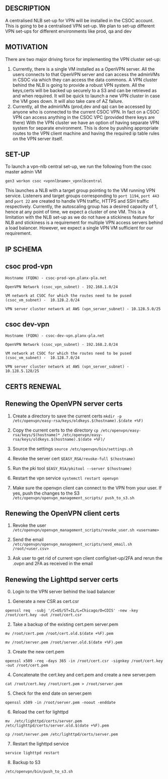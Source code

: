 ## DESCRIPTION

A centralised NLB set-up for VPN will be installed in the CSOC account. This is going to be a centralised VPN set-up. We plan to set-up different VPN set-ups for different environments like prod, qa and dev


## MOTIVATION

There are two major driving force for implementing the VPN cluster set-up:

1) Currently, there is a single VM installed as a OpenVPN server. All the users connects to that OpenVPN server and can access the adminVMs in CSOC via which they can access the data commons. A VPN cluster behind the NLB is going to provide a robust VPN system. All the keys,certs will be backed up securely to a S3 and can be retrieved as and when required. It will be quick to launch a new VPN cluster in case the VM goes down. It will also take care of AZ failure.
2) Currently, all the adminVMs (prod,dev and qa) can be accessed by anyone who is connected to the current CSOC VPN. In fact on a CSOC VPN can access anything in the CSOC VPC (provided there keys are there) With the VPN cluster we have an option of having separate VPN system for separate environment. This is done by pushing appropriate routes to the VPN client machine and having the required ip table rules on the VPN server itself.

## SET-UP

To launch a vpn-nlb central set-up, we run the following from the csoc master admin VM 

```gen3 workon csoc <vpnnlbname>_vpnnlbcentral```

This launches a NLB with a target group pointing to the VM running  VPN service. Listeners and target groups corresponding to ```port 1194```, ```port 443``` and  ```port 22```  are created to handle VPN traffic, HTTPS and SSH traffic respectively. Currently, the autoscaling group has a desired capacity of 1, hence at any point of time, we expect a cluster of one VM. This is a limitation with the NLB set-up as we do not have a stickiness feature for NLB and stickiness is a requirement for multiple VPN access servers behind a load balancer. However, we expect a single VPN VM sufficient for our requirement. 


## IP SCHEMA

## csoc prod-vpn

```Hostname (FQDN) - csoc-prod-vpn.planx-pla.net```

```OpenVPN Network (csoc_vpn_subnet) - 192.168.1.0/24```

```VM network at CSOC for which the routes need to be pused (csoc_vm_subnet) -  10.128.2.0/24```

```VPN server cluster network at AWS (vpn_server_subnet) - 10.128.5.0/25```


## csoc dev-vpn

```Hostname (FQDN) - csoc-dev-vpn.planx-pla.net```

```OpenVPN Network (csoc_vpn_subnet) - 192.168.2.0/24```

```VM network at CSOC for which the routes need to be pused (csoc_vm_subnet) -  10.128.7.0/24```

```VPN server cluster network at AWS (vpn_server_subnet) - 10.128.5.128/25```



## CERTS RENEWAL 

## Renewing the OpenVPN server certs
1. Create a directory to save the current certs
```mkdir -p /etc/openvpn/easy-rsa/keys/oldkeys.$(hostname).$(date +%F)```

2. Copy the current certs to the directory
```cp /etc/openvpn/easy-rsa/keys/$(hostname)* /etc/openvpn/easy-rsa/keys/oldkeys.$(hostname).$(date +%F)/```

3. Source the settings
```source /etc/openvpn/bin/settings.sh```

4. Revoke the server cert 
```$EASY_RSA/revoke-full $(hostname)```

5. Run the pki tool
```$EASY_RSA/pkitool --server $(hostname)```

6. Restart the vpn service
```systemctl restart openvpn```

7. Make sure the openvpn client can connect to the VPN from your user. If yes, push the changes to the S3
```/etc/openvpn/openvpn_management_scripts/ push_to_s3.sh```

## Renewing the OpenVPN client certs
1. Revoke the user
```/etc/openvpn/openvpn_management_scripts/revoke_user.sh <username>```

2. Send the email
```/etc/openvpn/openvpn_management_scripts/send_email.sh /root/<user.csv>```

3. Ask user to get rid of current vpn client config/set-up/2FA and rerun the .ovpn and 2FA as received in the email


## Renewing the Lighttpd server certs

0. Login to the VPN server behind the load balancer

1. Generate a new CSR as cert.csr

```openssl req  -subj '/C=US/ST=IL/L=Chicago/O=CDIS' -new -key /root/cert.key -out /root/cert.csr```

2. Take a backup of the existing cert.pem server.pem

```mv /root/cert.pem /root/cert.old.$(date +%F).pem```

```mv /root/server.pem /root/server.old.$(date +%F).pem```

3. Create the new cert.pem 

```openssl x509 -req -days 365 -in /root/cert.csr -signkey /root/cert.key -out /root/cert.pem```

4. Concatenate the cert.key and cert.pem and create a new server.pem

```cat /root/cert.key /root/cert.pem > /root/server.pem```

5. Check for the end date on server.pem

```openssl x509 -in /root/server.pem -noout -enddate```

6. Reload the cert for lighttpd

```mv  /etc/lighttpd/certs/server.pem  /etc/lighttpd/certs/server.old.$(date +%F).pem```

```cp /root/server.pem /etc/lighttpd/certs/server.pem```

7. Restart the lighttpd service

```service lighttpd restart```

8. Backup to S3

```/etc/openvpn/bin/push_to_s3.sh```





   

